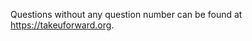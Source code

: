 Questions without any question number can be found at <a href="https://takeuforward.org">https://takeuforward.org</a>. 
